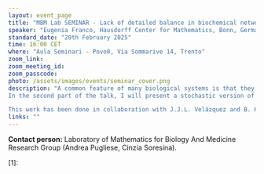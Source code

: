 ```yaml
---
layout: event_page
title: "MBM Lab SEMINAR - Lack of detailed balance in biochemical networks"
speaker: "Eugenia Franco, Hausdorff Center for Mathematics, Bonn, Germany"
standard_date: "20th February 2025"
time: 16:00 CET
where: "Aula Seminari - Povo0, Via Sommarive 14, Trento"
zoom_link: 
zoom_meeting_id: 
zoom_passcode: 
photo: /assets/images/events/seminar_cover.png
description: "A common feature of many biological systems is that they operate in \"out of equilibrium\" conditions. As a consequence, many biochemical networks are described by systems of ODEs that do not satisfy the detailed balance property. In the first part of this talk, we study how to determine if a chemical system satisfies the property of detailed balance when the details of the reactions taking place are not known. To this end, we use the formalism of response functions. In this context the response function R_{ij}(t) is the concentration of the substance j at time t>0, after the injection of the substance i at time t=0. We obtain a condition involving only two reciprocal response functions, Rij(t) and Rji(t), that is necessary, but not sufficient for the detailed balance condition to hold in the network. Moreover, we prove that this necessary condition is also sufficient if a topological condition is satisfied by the network, as well as a stability property that guarantees that the chemical rates are not fine-tuned.
In the second part of the talk, I will present a stochastic version of the Hopfield-Ninio kinetic proofreading model, describing a mechanism of antigen recognition by the immune system. Interestingly, this model requires lack of detailed balance in order to function, i.e, in order to be able to discriminate between different antigens. In this talk I will explain that, when the parameters of our model satisfy some specific conditions, then the model has a very high specificity (i.e. it is able to discriminate between different antigens with a low error rate).

This work has been done in collaboration with J.J.L. Velázquez and B. Kepka"
links: ""
---
```


**Contact person:**  Laboratory of Mathematics for Biology And Medicine Research Group (Andrea Pugliese, Cinzia Soresina).

[1]:
